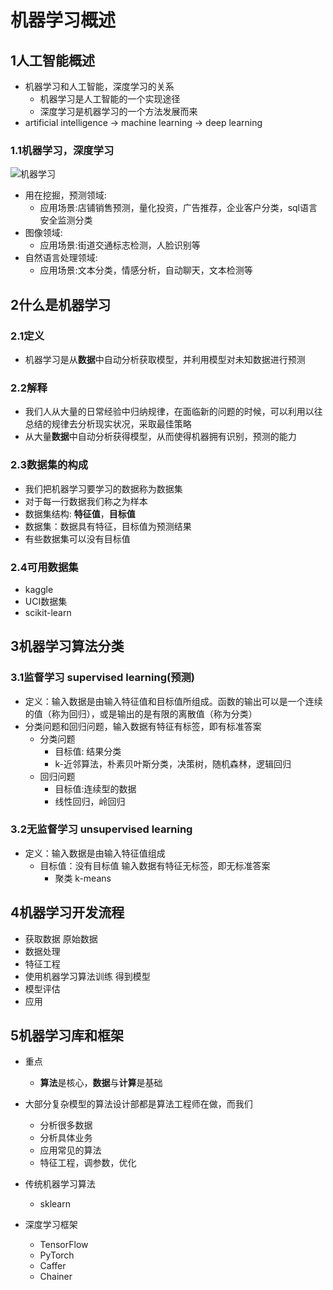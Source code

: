 # 机器学习概述
## 1人工智能概述
- 机器学习和人工智能，深度学习的关系
    - 机器学习是人工智能的一个实现途径
    - 深度学习是机器学习的一个方法发展而来
- artificial intelligence -> machine learning -> deep learning 

### 1.1机器学习，深度学习
![机器学习](https://raw.githubusercontent.com/mayu1031/CS_Notes/master/doc/%E6%9C%BA%E5%99%A8%E5%AD%A6%E4%B9%A0/%E6%9C%BA%E5%99%A8%E5%AD%A6%E4%B9%A0/%E6%9C%BA%E5%99%A8%E5%AD%A6%E4%B9%A0%E6%B7%B1%E5%BA%A6%E5%AD%A6%E4%B9%A0%E5%81%9A%E4%BB%80%E4%B9%88.png)

- 用在挖掘，预测领域:
    - 应用场景:店铺销售预测，量化投资，广告推荐，企业客户分类，sql语言安全监测分类
- 图像领域:
    - 应用场景:街道交通标志检测，人脸识别等
- 自然语言处理领域:
    - 应用场景:文本分类，情感分析，自动聊天，文本检测等

## 2什么是机器学习
### 2.1定义
- 机器学习是从**数据**中自动分析获取模型，并利用模型对未知数据进行预测

### 2.2解释
- 我们人从大量的日常经验中归纳规律，在面临新的问题的时候，可以利用以往总结的规律去分析现实状况，采取最佳策略
- 从大量**数据**中自动分析获得模型，从而使得机器拥有识别，预测的能力

### 2.3数据集的构成
- 我们把机器学习要学习的数据称为数据集
- 对于每一行数据我们称之为样本
- 数据集结构: **特征值**，**目标值**
- 数据集：数据具有特征，目标值为预测结果
- 有些数据集可以没有目标值

### 2.4可用数据集
- kaggle
- UCI数据集
- scikit-learn


## 3机器学习算法分类
### 3.1监督学习 supervised learning(预测)
- 定义：输入数据是由输入特征值和目标值所组成。函数的输出可以是一个连续的值（称为回归），或是输出的是有限的离散值（称为分类）
- 分类问题和回归问题，输入数据有特征有标签，即有标准答案
    - 分类问题
        - 目标值: 结果分类
        - k-近邻算法，朴素贝叶斯分类，决策树，随机森林，逻辑回归
    - 回归问题
        - 目标值:连续型的数据
        - 线性回归，岭回归

### 3.2无监督学习 unsupervised learning
- 定义：输入数据是由输入特征值组成
    - 目标值：没有目标值 输入数据有特征无标签，即无标准答案    
        - 聚类 k-means

## 4机器学习开发流程
- 获取数据 原始数据
- 数据处理
- 特征工程
- 使用机器学习算法训练 得到模型
- 模型评估
- 应用

## 5机器学习库和框架
- 重点  
    - **算法**是核心，**数据**与**计算**是基础
- 大部分复杂模型的算法设计部都是算法工程师在做，而我们
    - 分析很多数据
    - 分析具体业务
    - 应用常见的算法
    - 特征工程，调参数，优化

- 传统机器学习算法
    - sklearn
- 深度学习框架
    - TensorFlow
    - PyTorch
    - Caffer
    - Chainer
    


